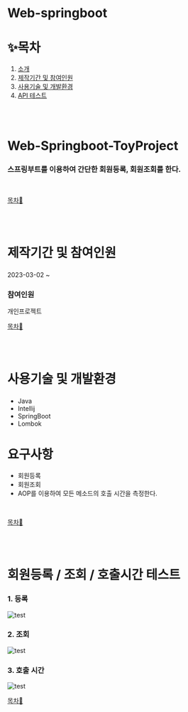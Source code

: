# Web-springboot

# ✨목차

1. [소개](#Web-Springboot-ToyProject)
2. [제작기간 및 참여인원](#제작기간-및-참여인원)
3. [사용기술 및 개발환경](#사용기술-및-개발환경)
4. [API 테스트](#API-테스트)

<br><br>

# Web-Springboot-ToyProject
### 스프링부트를 이용하여 간단한 회원등록, 회원조회를 한다.
<br>

[목차🔺](#목차)

<br><br>

# 제작기간 및 참여인원
### 
2023-03-02 ~ 

### 참여인원
개인프로젝트
<br>

[목차🔺](#목차)

<br><br>

# 사용기술 및 개발환경
### 
- Java
- Intellij
- SpringBoot
- Lombok

# 요구사항
- 회원등록
- 회원조회
- AOP를 이용하여 모든 메소드의 호출 시간을 측정한다.


<br>

[목차🔺](#목차)

<br><br>


# 회원등록 / 조회 / 호출시간 테스트

### 1. 등록
![test]()<br>

### 2. 조회
![test]()<br>

### 3. 호출 시간
![test]()<br>



[목차🔺](#목차)
